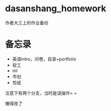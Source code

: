 # dasanshang_homework
作者大三上的作业备份





# 备忘录

- 英语intro，问卷，目录+portfolio
- 软工
- ml
- 市创
- 剪纸

注意下有两个分支，当时是误操作= =

懒得改了
